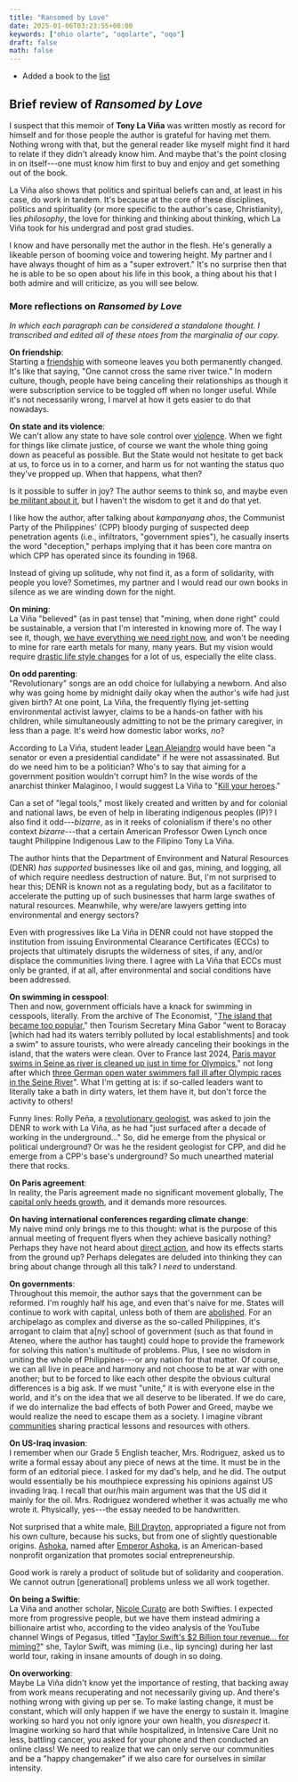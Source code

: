 ```yaml
---
title: "Ransomed by Love"
date: 2025-01-06T03:23:55+08:00
keywords: ["ohio olarte", "oqolarte", "oqo"]
draft: false
math: false
---
```


- Added a book to the [list](/books)

## Brief review of *Ransomed by Love*

I suspect that this memoir of **Tony La Viña** was written mostly as
record for himself and for those people the author is grateful for
having met them. Nothing wrong with that, but the general reader like
myself might find it hard to relate if they didn't already know him. And
maybe that's the point closing in on itself---one must know him first to
buy and enjoy and get something out of the book.

La Viña also shows that politics and spiritual beliefs can and, at least
in his case, do work in tandem. It's because at the core of these
disciplines, politics and spirituality (or more specific to the author's
case, Christianity), lies *philosophy*, the love for thinking and
thinking about thinking, which La Viña took for his undergrad and post
grad studies.

I know and have personally met the author in the flesh. He's generally a
likeable person of booming voice and towering height. My partner and I
have always thought of him as a "super extrovert." It's no surprise
then that he is able to be so open about his life in this book, a thing
about his that I both admire and will criticize, as you will see below.

### More reflections on *Ransomed by Love*

*In which each paragraph can be considered a standalone thought. I transcribed and edited all of these ntoes from the
marginalia of our copy.*

**On friendship**:  
Starting a [friendship](/friendship) with someone leaves you both
permanently changed. It's like that saying, "One cannot cross the same
river twice." In modern culture, though, people have being canceling
their relationships as though it were subscription service to be toggled
off when no longer useful. While it's not necessarily wrong, I marvel at
how it gets easier to do that nowadays.

**On state and its violence**:  
We can't allow any state to have sole control over [violence](/violence). When we
fight for things like climate justice, of course we want the whole thing
going down as peaceful as possible. But the State would not hesitate to
get back at us, to force us in to a corner, and harm us for not wanting
the status quo they've propped up. When that happens, what then?

Is it possible to suffer in joy? The author seems to think so, and maybe
even [be militant about it](/joyful-militancy), but I haven't the wisdom
to get it and do that yet.

I like how the author, after talking about *kampanyang ahos*, the
Communist Party of the Philippines' (CPP) bloody purging of suspected deep
penetration agents (i.e., infiltrators, "government spies"), he casually
inserts the word "deception," perhaps implying that it has been core
mantra on which CPP has operated since its founding in 1968.

Instead of giving up solitude, why not find it, as a form of solidarity,
with people you love? Sometimes, my partner and I would
read our own books in silence as we are winding down for the night.

**On mining**:  
La Viña "believed" (as in past tense) that "mining, when done right"
could be sustainable, a version that I'm interested in knowing more of.
The way I see it, though, [we have everything we need right now](/refuse), and
won't be needing to mine for rare earth metals for many, many years. But
my vision would require [drastic life style changes](/simple-living) for a lot of us,
especially the elite class.

**On odd parenting**:  
"Revolutionary" songs are an odd choice for lullabying a newborn. And
also why was going home by midnight daily okay when the author's wife
had just given birth? At one point, La Viña, the frequently flying jet-setting
environmental activist lawyer, claims to be a hands-on father with his
children, while simultaneously admitting to not be the primary
caregiver, in less than a page. It's weird how domestic labor works, *no*?

According to La Viña, student leader [Lean Alejandro](https://bantayogngmgabayani.org/bayani/lean-alejandro/) would
have been "a senator or even a presidential candidate" if he were not
assassinated. But do we need him to be a politician? Who's to say that
aiming for a government position wouldn't corrupt him? In the wise words of the
anarchist thinker Malaginoo, I would suggest La Viña to "[Kill your heroes](https://crimethinc.com/2020/12/29/kill-your-heroes-a-filipino-anarchist-discussion-about-national-heroes)."

Can a set of "legal tools," most likely created and written by and for
colonial and national laws, be even of help in liberating indigenous
peoples (IP)? I also find it odd---*bizarre*, as in it reeks of
colonialism if there's no other context *bizarre*---that a certain
American Professor Owen Lynch once taught Philippine Indigenous Law to
the Filipino Tony La Viña.

The author hints that the Department of Environment and Natural
Resources (DENR) *has supported* businesses like oil and gas,
mining, and logging, all of which require needless destruction of
nature. But, I'm not surprised to hear this; DENR is known not
as a regulating body, but as a facilitator to accelerate the
putting up of such businesses that harm large swathes of natural
resources. Meanwhile, why were/are lawyers getting into environmental and energy
sectors?

Even with progressives like La Viña in DENR could not have stopped the
institution from issuing Environmental Clearance Certificates (ECCs) to
projects that ultimately disrupts the wilderness of sites, if any,
and/or displace the communities living there. I agree with La Viña that
ECCs must only be granted, if at all, after environmental and social
conditions have been addressed.

**On swimming in cesspool**:  
Then and now, government officials have a
knack for swimming in cesspools, literally. From the archive of The Economist,
"[The island that became too popular](https://web.archive.org/web/20230725122753/https://www.economist.com/asia/1997/07/17/the-island-that-became-too-popular),"
then Tourism Secretary Mina Gabor "went to Boracay [which had had its waters terribly polluted by local establishments] and took a swim" to assure tourists, who were already
canceling their bookings in the island, that the waters were clean. Over
to France last 2024, [Paris mayor swims in Seine as river is cleaned up just in time for Olympics](https://www.theguardian.com/sport/article/2024/jul/17/paris-mayor-anne-hidalgo-fulfils-olympic-promise-swim-in-the-seine-cleanup-pollution),"
not long after which [three German open water swimmers fall ill after Olympic races in the Seine River](https://apnews.com/article/2024-olympics-seine-river-illness-02d937f2d5f0fd20efafbf2250264aea)".
What I'm getting at is: if so-called leaders want to literally take a
bath in dirty waters, let them have it, but don't force the activity to
others!

Funny lines: Rolly Peña, a [revolutionary geologist](https://penarroyo.com/about-atty-pe%C3%B1arroyo/f/rolly-pe%C3%B1a-the-revolutionary-as-a-geologist),
was asked to join the DENR to work with La Viña, as he had "just
surfaced after a decade of working in the underground..." So, did he
emerge from the physical or political underground? Or was he the
resident geologist for CPP, and did he emerge from a CPP's base's
underground? So much unearthed material there that rocks.

**On Paris agreement**:  
In reality, the Paris agreement made no significant movement globally,
The [capital only heeds growth](/capitalism), and it demands more resources.

**On having international conferences regarding climate change**:  
My naive mind only brings me to this thought: what is the purpose of
this annual meeting of frequent flyers when they achieve basically
nothing? Perhaps they have not heard about [direct action](/direct-action),
and how its
effects starts from the ground up? Perhaps delegates are deluded into
thinking they can bring about change through all this talk? I *need* to
understand.

**On governments**:  
Throughout this memoir, the author says that the government can be
reformed. I'm roughly half his age, and even that's naive for me. States
will continue to work with capital, unless both of them are
[abolished](/abolition). For an archipelago as complex and diverse as
the so-called Philippines, it's arrogant to claim that a[ny] school of
government (such as that found in Ateneo, where the author has taught)
could hope to provide the framework for solving this nation's multitude
of problems. Plus, I see no wisdom in uniting the whole of
Philippines---or any nation for that matter. Of course, we can all live
in peace and harmony and not choose to be at war with one another; but
to be forced to like each other despite the obvious cultural differences
is a big ask. If we must "unite," it is with everyone else in the world,
and it's on the idea that we all deserve to be liberated. If we do care,
if we do internalize the bad effects of both Power and Greed, maybe we
would realize the need to escape them as a society. I imagine vibrant
[communities](/community) sharing practical lessons and resources with
others.

**On US-Iraq invasion**:  
I remember when our Grade 5 English teacher, Mrs. Rodriguez, asked us to
write a formal essay about any piece of news at the time. It must be in
the form of an editorial piece. I asked for my dad's help, and he did.
The output would essentially be his mouthpiece expressing his opinions
against US invading Iraq. I recall that our/his main argument was that
the US did it mainly for the oil. Mrs. Rodriguez wondered whether it was
actually me who wrote it. Physically, yes---the essay needed to be
handwritten.

Not surprised that a white male, [Bill Drayton](https://en.wikipedia.org/wiki/Bill_Drayton), appropriated a figure not from his own culture, because his sucks, but from one of slightly questionable origins. [Ashoka](https://www.ashoka.org/en-ph), named after [Emperor Ashoka](https://en.wikipedia.org/wiki/Ashoka), is an American-based nonprofit organization that promotes social entrepreneurship.

Good work is rarely a product of solitude but of solidarity and
cooperation. We cannot outrun [generational] problems unless we all work
together.

**On being a Swiftie**:  
La Viña and another scholar, [Nicole Curato](https://web.archive.org/web/20200828054153/https://twitter.com/NicoleCurato/status/1299220497675116545) are both Swifties. I expected more from progressive people, but we have them instead admiring a billionaire artist who, according to the video analysis of the YouTube channel Wings of Pegasus, titled "[Taylor Swift's $2 Billion tour revenue... for miming?](https://www.youtube.com/watch?v=k8rMNMURShM)" she, Taylor Swift, was miming (i.e., lip syncing) during her last world tour, raking in insane amounts of dough in so doing.

**On overworking**:  
Maybe La Viña didn't know yet the importance of resting, that backing
away from work means recuperating and not necessarily giving up. And
there's nothing wrong with giving up per se. To make lasting change, it
must be constant, which will only happen if we have the energy to
sustain it. Imagine working so hard you not only ignore your own health,
you *disrespect* it. Imagine working so hard that while hospitalized, in
Intensive Care Unit no less, battling cancer, you asked for your phone
and then conducted an online class! We need to realize that we can only
serve our communities and be a "happy changemaker" if we also care for
ourselves in similar intensity.

